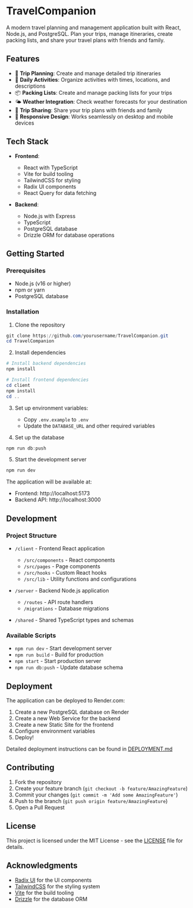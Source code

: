 # TravelCompanion

A modern travel planning and management application built with React, Node.js, and PostgreSQL. Plan your trips, manage itineraries, create packing lists, and share your travel plans with friends and family.

## Features

- 📅 **Trip Planning**: Create and manage detailed trip itineraries
- 📝 **Daily Activities**: Organize activities with times, locations, and descriptions
- 📦 **Packing Lists**: Create and manage packing lists for your trips
- 🌤️ **Weather Integration**: Check weather forecasts for your destination
- 🤝 **Trip Sharing**: Share your trip plans with friends and family
- 📱 **Responsive Design**: Works seamlessly on desktop and mobile devices

## Tech Stack

- **Frontend**:

  - React with TypeScript
  - Vite for build tooling
  - TailwindCSS for styling
  - Radix UI components
  - React Query for data fetching

- **Backend**:
  - Node.js with Express
  - TypeScript
  - PostgreSQL database
  - Drizzle ORM for database operations

## Getting Started

### Prerequisites

- Node.js (v16 or higher)
- npm or yarn
- PostgreSQL database

### Installation

1. Clone the repository

```powershell
git clone https://github.com/yourusername/TravelCompanion.git
cd TravelCompanion
```

2. Install dependencies

```powershell
# Install backend dependencies
npm install

# Install frontend dependencies
cd client
npm install
cd ..
```

3. Set up environment variables:

   - Copy `.env.example` to `.env`
   - Update the `DATABASE_URL` and other required variables

4. Set up the database

```powershell
npm run db:push
```

5. Start the development server

```powershell
npm run dev
```

The application will be available at:

- Frontend: http://localhost:5173
- Backend API: http://localhost:3000

## Development

### Project Structure

- `/client` - Frontend React application

  - `/src/components` - React components
  - `/src/pages` - Page components
  - `/src/hooks` - Custom React hooks
  - `/src/lib` - Utility functions and configurations

- `/server` - Backend Node.js application

  - `/routes` - API route handlers
  - `/migrations` - Database migrations

- `/shared` - Shared TypeScript types and schemas

### Available Scripts

- `npm run dev` - Start development server
- `npm run build` - Build for production
- `npm start` - Start production server
- `npm run db:push` - Update database schema

## Deployment

The application can be deployed to Render.com:

1. Create a new PostgreSQL database on Render
2. Create a new Web Service for the backend
3. Create a new Static Site for the frontend
4. Configure environment variables
5. Deploy!

Detailed deployment instructions can be found in [DEPLOYMENT.md](DEPLOYMENT.md)

## Contributing

1. Fork the repository
2. Create your feature branch (`git checkout -b feature/AmazingFeature`)
3. Commit your changes (`git commit -m 'Add some AmazingFeature'`)
4. Push to the branch (`git push origin feature/AmazingFeature`)
5. Open a Pull Request

## License

This project is licensed under the MIT License - see the [LICENSE](LICENSE) file for details.

## Acknowledgments

- [Radix UI](https://www.radix-ui.com/) for the UI components
- [TailwindCSS](https://tailwindcss.com/) for the styling system
- [Vite](https://vitejs.dev/) for the build tooling
- [Drizzle](https://orm.drizzle.team/) for the database ORM

